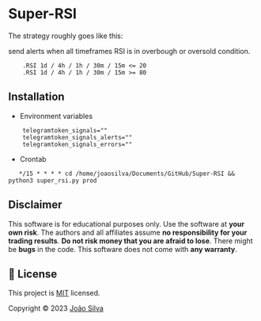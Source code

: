 # Super-RSI

The strategy roughly goes like this:

send alerts when all timeframes RSI is in overbough or oversold condition.
```text
    .RSI 1d / 4h / 1h / 30m / 15m <= 20
    .RSI 1d / 4h / 1h / 30m / 15m >= 80
```
## Installation

- Environment variables
```text
    telegramtoken_signals=""
    telegramtoken_signals_alerts=""
    telegramtoken_signals_errors=""
```
- Crontab
 ```
    */15 * * * * cd /home/joaosilva/Documents/GitHub/Super-RSI && python3 super_rsi.py prod
```


## Disclaimer
This software is for educational purposes only. Use the software at **your own risk**. The authors and all affiliates assume **no responsibility for your trading results**. **Do not risk money that you are afraid to lose**. There might be **bugs** in the code. This software does not come with **any warranty**.

## 📝 License

This project is [MIT](https://github.com/jptsantossilva/Binance-Trader-EMA-Cross/blob/main/LICENSE.md) licensed.

Copyright © 2023 [João Silva](https://github.com/jptsantossilva)




